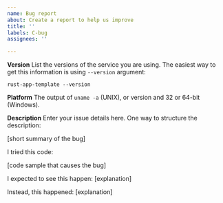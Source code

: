 ```yaml
---
name: Bug report
about: Create a report to help us improve
title: ''
labels: C-bug
assignees: ''

---
```


**Version**
List the versions of the service you are using. The easiest way to get
this information is using `--version` argument:

`rust-app-template --version`

**Platform**
The output of `uname -a` (UNIX), or version and 32 or 64-bit (Windows).

**Description**
Enter your issue details here.
One way to structure the description:

[short summary of the bug]

I tried this code:

[code sample that causes the bug]

I expected to see this happen: [explanation]

Instead, this happened: [explanation]

<!-- This template is based on https://github.com/tokio-rs/tokio/blob/tokio-1.13.0/.github/ISSUE_TEMPLATE/bug_report.md -->
